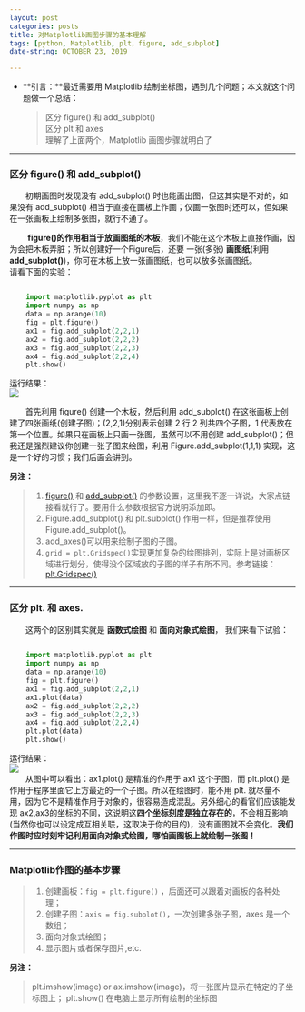 ```yaml
---
layout: post  
categories: posts   
title: 对Matplotlib画图步骤的基本理解    
tags: [python, Matplotlib, plt，figure, add_subplot]   
date-string: OCTOBER 23, 2019

---
```

* **引言：**最近需要用 Matplotlib 绘制坐标图，遇到几个问题；本文就这个问题做一个总结：   
	> 区分 figure() 和 add_subplot()  
	> 区分 plt 和 axes   
	> 理解了上面两个，Matplotlib 画图步骤就明白了    

********
   
### 区分 figure() 和 add_subplot()   

    
&emsp;&emsp;初期画图时发现没有 add\_subplot() 时也能画出图，但这其实是不对的，如果没有 add\_subplot() 相当于直接在画板上作画；仅画一张图时还可以，但如果在一张画板上绘制多张图，就行不通了。    
  
&emsp;&emsp; **figure()**的作用相当于**放画图纸的木板**，我们不能在这个木板上直接作画，因为会把木板弄脏；所以创建好一个Figure后，还要 一张(多张) **画图纸**(利用**add_subplot()**)，你可在木板上放一张画图纸，也可以放多张画图纸。    
请看下面的实验：     

```python   

	import matplotlib.pyplot as plt
	import numpy as np
	data = np.arange(10)
	fig = plt.figure()
	ax1 = fig.add_subplot(2,2,1)
	ax2 = fig.add_subplot(2,2,2)
	ax3 = fig.add_subplot(2,2,3)
	ax4 = fig.add_subplot(2,2,4)
	plt.show() 
```  

运行结果：   
![]("/images/October/20191023-00.png")    

&emsp;&emsp;首先利用 figure() 创建一个木板，然后利用 add\_subplot() 在这张画板上创建了四张画纸(创建子图)；(2,2,1)分别表示创建 2 行 2 列共四个子图，1 代表放在第一个位置。如果只在画板上只画一张图，虽然可以不用创建 add\_subplot()；但我还是强烈建议你创建一张子图来绘图，利用 Figure.add\_subplot(1,1,1) 实现，这是一个好的习惯；我们后面会讲到。
  
**另注：**  
 > 1. [figure()]("https://matplotlib.org/3.1.1/api/_as_gen/matplotlib.pyplot.figure.html") 和 [add_subplot()]("https://matplotlib.org/3.1.1/api/_as_gen/matplotlib.figure.Figure.html#matplotlib.figure.Figure.add_subplot") 的参数设置，这里我不逐一详说，大家点链接看就行了。要用什么参数根据官方说明添加即。  
> 2. Figure.add\_subplot() 和 plt.subplot() 作用一样，但是推荐使用 Figure.add\_subplot()。   
> 3. add\_axes()可以用来绘制子图的子图。   
> 4. `grid = plt.Gridspec()`实现更加复杂的绘图排列，实际上是对画板区域进行划分，使得没个区域放的子图的样子有所不同。参考链接：[plt.Gridspec()]("https://matplotlib.org/3.1.1/api/_as_gen/matplotlib.gridspec.GridSpec.html#examples-using-matplotlib-gridspec-gridspec")

********


### 区分 plt. 和 axes.   
  
&emsp;&emsp;这两个的区别其实就是 **函数式绘图** 和 **面向对象式绘图**， 我们来看下试验：   
```python   
  
	import matplotlib.pyplot as plt
	import numpy as np
	data = np.arange(10)
	fig = plt.figure()
	ax1 = fig.add_subplot(2,2,1)
	ax1.plot(data)
	ax2 = fig.add_subplot(2,2,2)
	ax3 = fig.add_subplot(2,2,3)
	ax4 = fig.add_subplot(2,2,4)
	plt.plot(data)
	plt.show()
```          

运行结果：   
![]("/images/October/20191023-01.png")     
&emsp;&emsp;从图中可以看出：ax1.plot() 是精准的作用于 ax1 这个子图，而 plt.plot() 是作用于程序里面它上方最近的一个子图。所以在绘图时，能不用 plt. 就尽量不用，因为它不是精准作用于对象的，很容易造成混乱。另外细心的看官们应该能发现 ax2,ax3的坐标的不同，这说明这**四个坐标刻度是独立存在的**，不会相互影响(当然你也可以设定成互相关联，这取决于你的目的)，没有画图就不会变化。**我们作图时应时刻牢记利用面向对象式绘图，哪怕画图板上就绘制一张图！**    

****    
### Matplotlib作图的基本步骤   

> 1. 创建画板：`fig = plt.figure()` ，后面还可以跟着对画板的各种处理；   
> 2. 创建子图：`axis = fig.subplot()`，一次创建多张子图，axes 是一个数组；   
> 3. 面向对象式绘图；     
> 4. 显示图片或者保存图片,etc.     

**另注：**  
> plt.imshow(image) or ax.imshow(image)，将一张图片显示在特定的子坐标图上；
> plt.show() 在电脑上显示所有绘制的坐标图